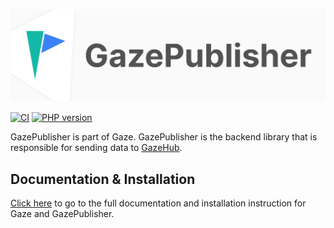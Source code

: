 ![GazePublisher](./.github/pub.svg)

[![CI](https://github.com/isaaceindhoven/GazePublisher/actions/workflows/CI.yml/badge.svg)](https://github.com/isaaceindhoven/GazePublisher/actions/workflows/CI.yml) [![PHP version](https://badge.fury.io/ph/isaac%2Fgaze-publisher.svg)](https://badge.fury.io/ph/isaac%2Fgaze-publisher)

GazePublisher is part of Gaze.
GazePublisher is the backend library that is responsible for sending data to [GazeHub](https://github.com/isaaceindhoven/GazeHub).

## Documentation & Installation

[Click here](https://isaaceindhoven.github.io/GazeHub/docs/#/gazepublisher) to go to the full documentation and installation instruction for Gaze and GazePublisher.